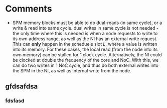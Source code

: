 # Comments
* SPM memory blocks must be able to do dual-reads (in same cycle), or a write & read into same cycle. dual writes in same cycle is not needed - the only time where this is needed is when a node requests to write to its own address range, as well as the NI has an external write request. This can **only** happen in the scheduele slot *L*, where a value is written into its memory. For these cases, the local read (from the node into its own memory) can be stalled for 1 clock cycle. Alternatively, the NI could be clocked at double the frequency of the core and NoC. With this, we can do two writes in 1 NoC cycle, and thus do both external writes into the SPM in the NI, as well as internal write from the node.

## gfdsafdsa
 
### fdsfasd
